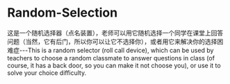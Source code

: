 # Random-Selection
这是一个随机选择器（点名装置），老师可以用它随机选择一个同学在课堂上回答问题（当然，它有后门，所以你可以让它不选择你），或者用它来解决你的选择困难症---This is a random selector (roll call device), which can be used by teachers to choose a random classmate to answer questions in class (of course, it has a back door, so you can make it not choose you), or use it to solve your choice difficulty.
